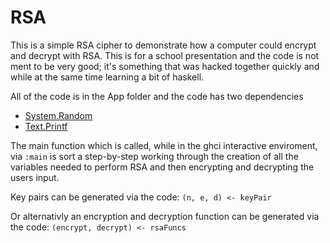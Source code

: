 # RSA

This is a simple RSA cipher to demonstrate how a computer could encrypt and decrypt with RSA.
This is for a school presentation and the code is not ment to be very good;
it's something that was hacked together quickly and while at the same time learning a bit of haskell.

All of the code is in the App folder and the code has two dependencies
  - [System.Random](https://hackage.haskell.org/package/random-1.2.0/docs/System-Random.html)
  - [Text.Printf](https://hackage.haskell.org/package/base-4.14.0.0/docs/Text-Printf.html)



The main function which is called, while in the ghci interactive enviroment, via `:main` is
sort a step-by-step working through the creation of all the variables needed to perform RSA and then encrypting and decrypting 
the users input.

Key pairs can be generated via the code: `(n, e, d) <- keyPair`

Or alternativly an encryption and decryption function can be
generated via the code: `(encrypt, decrypt) <- rsaFuncs`
